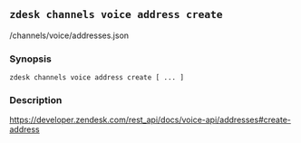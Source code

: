 ## `zdesk channels voice address create`

/channels/voice/addresses.json

### Synopsis

    zdesk channels voice address create [ ... ]

### Description

https://developer.zendesk.com/rest_api/docs/voice-api/addresses#create-address

